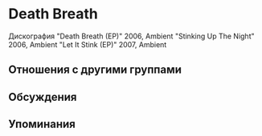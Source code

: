 # Death Breath

Дискография
"Death Breath (EP)" 2006, Ambient
"Stinking Up The Night" 2006, Ambient
"Let It Stink (EP)" 2007, Ambient

## Отношения с другими группами


## Обсуждения


## Упоминания

